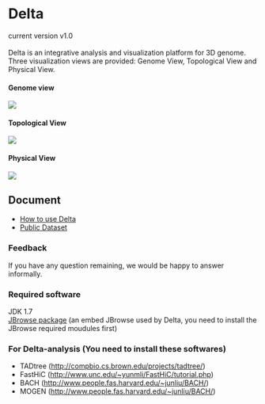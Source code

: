 # Delta
current version v1.0 <br><br>
    Delta is an integrative analysis and visualization platform for 3D genome. 
    Three visualization views are provided: Genome View, Topological View and Physical View.
#### Genome view
![](http://delta.big.ac.cn/circosweb/images/help/genome.jpg)  
#### Topological View
![](https://github.com/zhangzhwlab/delta/blob/master/WebRoot/images/help/figure1_2.jpg)
#### Physical View
![](http://delta.big.ac.cn/circosweb/images/Figure3.jpg)  

## Document <br>
- [How to use Delta](http://delta.big.ac.cn/circosweb/pages/help/help.jsp) <br>
- [Public Dataset](http://delta.big.ac.cn/circosweb/pages/dataset/dataset.jsp) <br>
### Feedback
If you have any question remaining, we would be happy to answer informally.
### Required software
JDK 1.7 <br>
[JBrowse package](http://jbrowse.org/) (an embed JBrowse used by Delta, you need to install the JBrowse required moudules first)

### For Delta-analysis (You need to install these softwares)
- TADtree (http://compbio.cs.brown.edu/projects/tadtree/)  <br>
- FastHiC (http://www.unc.edu/~yunmli/FastHiC/tutorial.php) <br>
- BACH (http://www.people.fas.harvard.edu/~junliu/BACH/) <br>
- MOGEN (http://www.people.fas.harvard.edu/~junliu/BACH/) <br>



